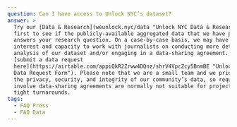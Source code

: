 ```yaml
---
question: Can I have access to Unlock NYC’s dataset?
answer: >
  Try our [Data & Research](weunlock.nyc/data "Unlock NYC Data & Research") page
  first to see if the publicly-available aggregated data that we have published
  answers your research question. On a case-by-case basis, we may have the
  interest and capacity to work with journalists on conducting more detailed
  analysis of our dataset and/or engaging in a data-sharing agreement. You can
  [submit a data request
  here](https://airtable.com/appiQkR2Zrww4DQnz/shrV4VpcZcy5BnmBE "Unlock NYC
  Data Request Form"). Please note that we are a small team and we prioritize
  the privacy, security, and integrity of our community’s data, so requests that
  involve data-sharing agreements are normally not suitable for projects with
  tight turnarounds.
tags:
  - FAQ Press
  - FAQ Data
---
```


